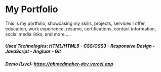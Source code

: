 # My Portfolio 
This is my portfolio, showcasing my skills, projects, services I offer, education, work experience, resume, certifications, contact information, social media links, and more.....


##### Used Technologies: HTML/HTML5 - CSS/CSS3 - Responsive Design - JavaScript - Angluar - Git
##### Demo (Live): https://ahmedmaher-dev.vercel.app
